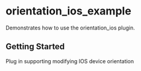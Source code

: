 # orientation_ios_example

Demonstrates how to use the orientation_ios plugin.

## Getting Started

Plug in supporting modifying IOS device orientation


